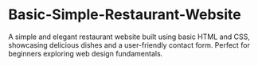 # Basic-Simple-Restaurant-Website
A simple and elegant restaurant website built using basic HTML and CSS, showcasing delicious dishes and a user-friendly contact form. Perfect for beginners exploring web design fundamentals.
